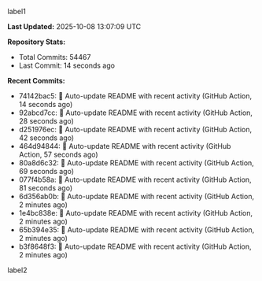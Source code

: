 
label1 
<!-- ACTIVITY_START -->
**Last Updated:** 2025-10-08 13:07:09 UTC

**Repository Stats:**
- Total Commits: 54467
- Last Commit: 14 seconds ago

**Recent Commits:**
- 74142bac5: 🤖 Auto-update README with recent activity (GitHub Action, 14 seconds ago)
- 92abcd7cc: 🤖 Auto-update README with recent activity (GitHub Action, 28 seconds ago)
- d251976ec: 🤖 Auto-update README with recent activity (GitHub Action, 42 seconds ago)
- 464d94844: 🤖 Auto-update README with recent activity (GitHub Action, 57 seconds ago)
- 80a8d6c32: 🤖 Auto-update README with recent activity (GitHub Action, 69 seconds ago)
- 077f4b58a: 🤖 Auto-update README with recent activity (GitHub Action, 81 seconds ago)
- 6d356ab0b: 🤖 Auto-update README with recent activity (GitHub Action, 2 minutes ago)
- 1e4bc838e: 🤖 Auto-update README with recent activity (GitHub Action, 2 minutes ago)
- 65b394e35: 🤖 Auto-update README with recent activity (GitHub Action, 2 minutes ago)
- b3f8648f3: 🤖 Auto-update README with recent activity (GitHub Action, 2 minutes ago)
<!-- ACTIVITY_END -->

label2
